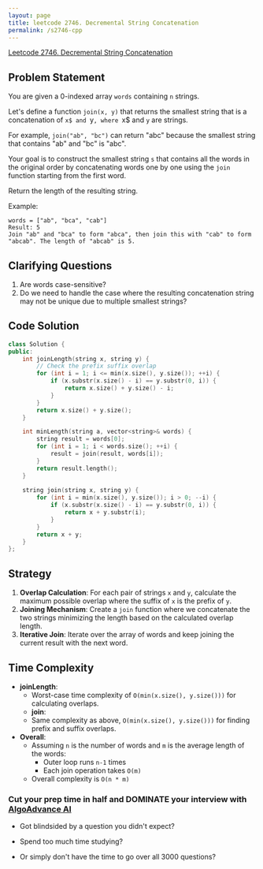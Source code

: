 ```yaml
---
layout: page
title: leetcode 2746. Decremental String Concatenation
permalink: /s2746-cpp
---
```

[Leetcode 2746. Decremental String Concatenation](https://algoadvance.github.io/algoadvance/l2746)
## Problem Statement

You are given a 0-indexed array `words` containing `n` strings.

Let's define a function `join(x, y)` that returns the smallest string that is a concatenation of `x$ and `y`, where `x$ and `y` are strings.

For example, `join("ab", "bc")` can return "abc" because the smallest string that contains "ab" and "bc" is "abc".

Your goal is to construct the smallest string `s` that contains all the words in the original order by concatenating words one by one using the `join` function starting from the first word.

Return the length of the resulting string.

Example:
```
words = ["ab", "bca", "cab"]
Result: 5
Join "ab" and "bca" to form "abca", then join this with "cab" to form "abcab". The length of "abcab" is 5.
```

## Clarifying Questions

1. Are words case-sensitive?
2. Do we need to handle the case where the resulting concatenation string may not be unique due to multiple smallest strings?

## Code Solution
```cpp
class Solution {
public:
    int joinLength(string x, string y) {
        // Check the prefix suffix overlap
        for (int i = 1; i <= min(x.size(), y.size()); ++i) {
            if (x.substr(x.size() - i) == y.substr(0, i)) {
                return x.size() + y.size() - i;
            }
        }
        return x.size() + y.size();
    }

    int minLength(string a, vector<string>& words) {
        string result = words[0];
        for (int i = 1; i < words.size(); ++i) {
            result = join(result, words[i]);
        }
        return result.length();
    }
    
    string join(string x, string y) {
        for (int i = min(x.size(), y.size()); i > 0; --i) {
            if (x.substr(x.size() - i) == y.substr(0, i)) {
                return x + y.substr(i);
            }
        }
        return x + y;
    }
};

```

## Strategy

1. **Overlap Calculation**: For each pair of strings `x` and `y`, calculate the maximum possible overlap where the suffix of `x` is the prefix of `y`.
2. **Joining Mechanism**: Create a `join` function where we concatenate the two strings minimizing the length based on the calculated overlap length.
3. **Iterative Join**: Iterate over the array of words and keep joining the current result with the next word.

## Time Complexity

- **joinLength**:
  - Worst-case time complexity of `O(min(x.size(), y.size()))` for calculating overlaps.
  - **join**:
  - Same complexity as above, `O(min(x.size(), y.size()))` for finding prefix and suffix overlaps.
- **Overall**:
  - Assuming `n` is the number of words and `m` is the average length of the words: 
    - Outer loop runs `n-1` times
    - Each join operation takes `O(m)`
  - Overall complexity is `O(n * m)`


### Cut your prep time in half and DOMINATE your interview with [AlgoAdvance AI](https://algoAdvance.com)

- Got blindsided by a question you didn't expect?

- Spend too much time studying?

- Or simply don't have the time to go over all 3000 questions?

